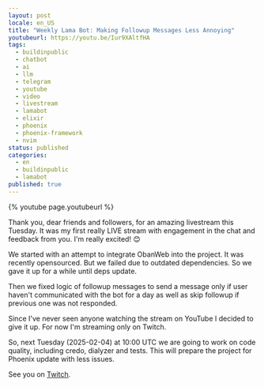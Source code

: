 ```yaml
---
layout: post
locale: en_US
title: "Weekly Lama Bot: Making Followup Messages Less Annoying"
youtubeurl: https://youtu.be/Iur9XAltfHA
tags:
  - buildinpublic
  - chatbot
  - ai
  - llm
  - telegram
  - youtube
  - video
  - livestream
  - lamabot
  - elixir
  - phoenix
  - phoenix-framework
  - nvim
status: published
categories:
  - en
  - buildinpublic
  - lamabot
published: true
---
```

{% youtube page.youtubeurl %}


Thank you, dear friends and followers, for an amazing livestream this Tuesday. It was my first really LIVE stream with engagement in the chat and feedback from you. I'm really excited! 😊

We started with an attempt to integrate ObanWeb into the project. It was recently opensourced. But we failed  due to outdated dependencies. So we gave it up for a while until deps update.

Then we fixed logic of followup messages to send a message only if user haven't communicated with the bot for a day as well as skip followup if previous one was not responded.

Since I've never seen anyone watching the stream on YouTube I decided to give it up. For now I'm streaming only on Twitch.

So, next Tuesday (2025-02-04) at 10:00 UTC we are going to work on code quality, including credo, dialyzer and tests. This will prepare the project for Phoenix update with less issues.

See you on [Twitch](https://www.twitch.tv/war1and).